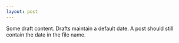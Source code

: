 ```yaml
---
layout: post
---
```


Some draft content.
Drafts maintain a default date. A post should still contain the date in the file name.